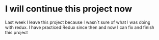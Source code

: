 # I will continue this project now

Last week I leave this project because I wasn´t sure of what I was doing with redux. I have practiced Redux since then and now I can fix and finish this project
